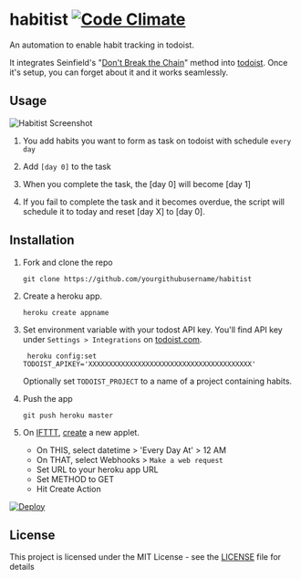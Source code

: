 # habitist [![Code Climate](https://codeclimate.com/github/amitness/habitist/badges/gpa.svg)](https://codeclimate.com/github/amitness/habitist)
An automation to enable habit tracking in todoist.

It integrates Seinfield's "[Don't Break the Chain](https://lifehacker.com/281626/jerry-seinfelds-productivity-secret)" method into [todoist](http://todoist.com/). Once it's setup, you can forget about it and it works seamlessly.

## Usage

![Habitist Screenshot](https://i.imgur.com/q4h2QGv.png)

1. You add habits you want to form as task on todoist with schedule `every day`

2. Add `[day 0]` to the task

3. When you complete the task, the [day 0] will become [day 1]

4. If you fail to complete the task and it becomes overdue, the script will schedule it to today and reset [day X] to [day 0].

## Installation
1. Fork and clone the repo
    ```
    git clone https://github.com/yourgithubusername/habitist
    ```
2. Create a heroku app.
    ```
    heroku create appname
    ```
3. Set environment variable with your todost API key. You'll find API key under `Settings > Integrations` on [todoist.com](https://todoist.com).
    ```
     heroku config:set TODOIST_APIKEY='XXXXXXXXXXXXXXXXXXXXXXXXXXXXXXXXXXXXXXXX'
    ```

    Optionally set `TODOIST_PROJECT` to a name of a project containing habits.

4. Push the app
    ```
    git push heroku master
    ```

5. On [IFTTT](http://ifttt.com/), [create](https://ifttt.com/create) a new applet.
    - On THIS, select datetime > 'Every Day At' > 12 AM
    - On THAT, select Webhooks > `Make a web request`
    - Set URL to your heroku app URL
    - Set METHOD to GET
    - Hit Create Action

[![Deploy](https://www.herokucdn.com/deploy/button.svg)](https://heroku.com/deploy)

## License

This project is licensed under the MIT License - see the [LICENSE](LICENSE) file for details
